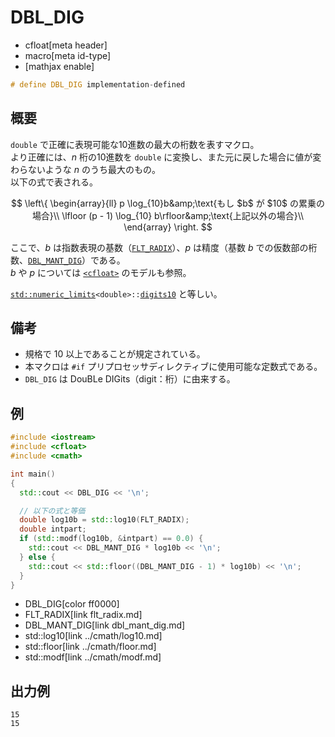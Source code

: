 # DBL_DIG
* cfloat[meta header]
* macro[meta id-type]
* [mathjax enable]

```cpp
# define DBL_DIG implementation-defined
```

## 概要
`double` で正確に表現可能な10進数の最大の桁数を表すマクロ。  
より正確には、$n$ 桁の10進数を `double` に変換し、また元に戻した場合に値が変わらないような $n$ のうち最大のもの。  
以下の式で表される。

$$
\left\{
\begin{array}{ll}
p \log_{10}b&amp;\text{もし $b$ が $10$ の累乗の場合}\\
\lfloor (p - 1) \log_{10} b\rfloor&amp;\text{上記以外の場合}\\
\end{array}
\right.
$$

ここで、$b$ は指数表現の基数（[`FLT_RADIX`](flt_radix.md)）、$p$ は精度（基数 $b$ での仮数部の桁数、[`DBL_MANT_DIG`](dbl_mant_dig.md)）である。  
$b$ や $p$ については [`<cfloat>`](../cfloat.md) のモデルも参照。

[`std::numeric_limits`](/reference/limits/numeric_limits.md)`<double>::`[`digits10`](/reference/limits/numeric_limits/digits10.md) と等しい。

## 備考
- 規格で 10 以上であることが規定されている。
- 本マクロは `#if` プリプロセッサディレクティブに使用可能な定数式である。
- `DBL_DIG` は DouBLe DIGits（digit：桁）に由来する。


## 例
```cpp example
#include <iostream>
#include <cfloat>
#include <cmath>

int main()
{
  std::cout << DBL_DIG << '\n';

  // 以下の式と等価
  double log10b = std::log10(FLT_RADIX);
  double intpart;
  if (std::modf(log10b, &intpart) == 0.0) {
    std::cout << DBL_MANT_DIG * log10b << '\n';
  } else {
    std::cout << std::floor((DBL_MANT_DIG - 1) * log10b) << '\n';
  }
}
```
* DBL_DIG[color ff0000]
* FLT_RADIX[link flt_radix.md]
* DBL_MANT_DIG[link dbl_mant_dig.md]
* std::log10[link ../cmath/log10.md]
* std::floor[link ../cmath/floor.md]
* std::modf[link ../cmath/modf.md]

## 出力例
```
15
15
```
